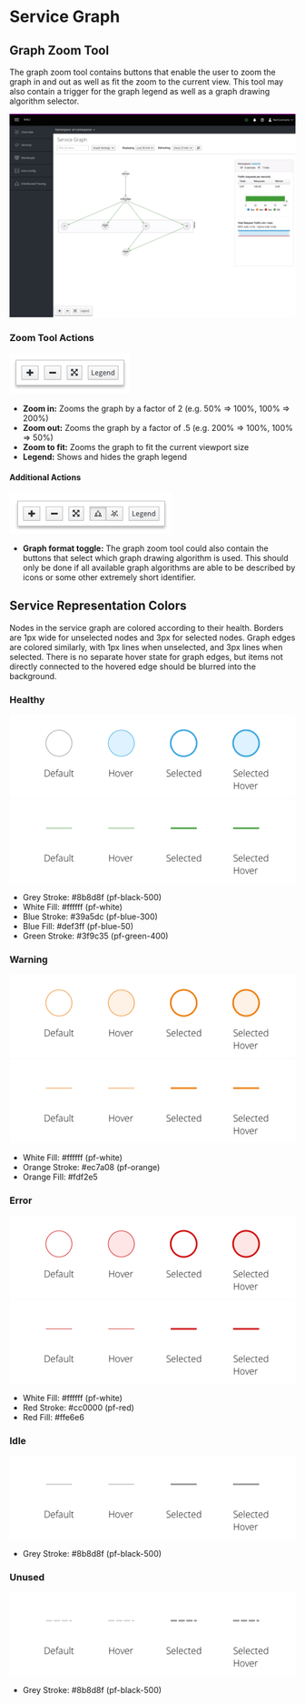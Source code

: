 # Service Graph

## Graph Zoom Tool
The graph zoom tool contains buttons that enable the user to zoom the graph in and out as well as fit the zoom to the current view. This tool may also contain a trigger for the graph legend as well as a graph drawing algorithm selector.

![zoom tool on the service graph](img/zoom-tool-full.png)


### Zoom Tool Actions
![zoom tool](img/zoom-tool.png)
- **Zoom in:** Zooms the graph by a factor of 2 (e.g. 50% => 100%, 100% => 200%)
- **Zoom out:** Zooms the graph by a factor of .5 (e.g. 200% => 100%, 100% => 50%)
- **Zoom to fit:** Zooms the graph to fit the current viewport size
- **Legend:** Shows and hides the graph legend

#### Additional Actions
![zoom tool](img/zoom-tool-display-buttons.png)
- **Graph format toggle:** The graph zoom tool could also contain the buttons that select which graph drawing algorithm is used. This should only be done if all available graph algorithms are able to be described by icons or some other extremely short identifier.

## Service Representation Colors
Nodes in the service graph are colored according to their health. Borders are 1px wide for unselected nodes and 3px for selected nodes. Graph edges are colored similarly, with 1px lines when unselected, and 3px lines when selected. There is no separate hover state for graph edges, but items not directly connected to the hovered edge should be blurred into the background.

### Healthy
![healthy nodes](img/node-status-default.png)
![healthy edges](img/edge-status-healthy.png)
- Grey Stroke: #8b8d8f (pf-black-500)
- White Fill: #ffffff (pf-white)
- Blue Stroke: #39a5dc (pf-blue-300)
- Blue Fill: #def3ff (pf-blue-50)
- Green Stroke: #3f9c35 (pf-green-400)

### Warning
![warning nodes](img/node-status-warning.png)
![warning edges](img/edge-status-warning.png)
- White Fill: #ffffff (pf-white)
- Orange Stroke: #ec7a08 (pf-orange)
- Orange Fill: #fdf2e5

### Error
![error nodes](img/node-status-error.png)
![error edges](img/edge-status-error.png)
- White Fill: #ffffff (pf-white)
- Red Stroke: #cc0000 (pf-red)
- Red Fill: #ffe6e6

### Idle
![idle edges](img/edge-status-idle.png)
- Grey Stroke: #8b8d8f (pf-black-500)

### Unused
![unused edges](img/edge-status-unused.png)
- Grey Stroke: #8b8d8f (pf-black-500)

